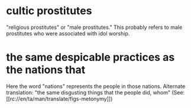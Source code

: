 # cultic prostitutes

"religious prostitutes" or "male prostitutes." This probably refers to male prostitutes who were associated with idol worship.

# the same despicable practices as the nations that

Here the word "nations" represents the people in those nations. Alternate translation: "the same disgusting things that the people did, whom" (See: [[rc://en/ta/man/translate/figs-metonymy]])

